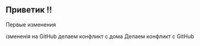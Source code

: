 ## Приветик !!

Первые изменения

ізмененія на GitHub
делаем конфликт с дома
Делаем конфликт с GitHub
